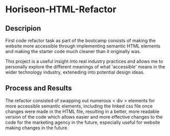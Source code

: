 # Horiseon-HTML-Refactor

## Descripion
First code refactor task as part of the bootcamp consists of making the website more accessible through implementing semantic HTML elements and making the starter code much cleaner than it originally was.

This project is a useful insight into real industry practices and allows me to personally explore the different meanings of what 'accessible' means in the wider technology industry, exteneding into potential design ideas.

## Process and Results
The refactor consisted of swapping out numerous < div > elements for more accessible semantic elements, including the linked css file once changes were made in the HTML file, resulting in a better, more readable version of the code which allows easier and more effective changes to the code for the marketing agency in the future, especially useful for website making changes in the future.

